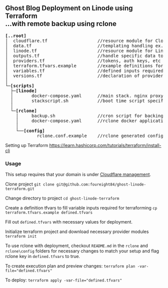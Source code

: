 ## Ghost Blog Deployment on Linode using Terraform<br/>...with remote backup using rclone


<pre>
<b>[..root]</b>
│  cloudflare.tf                   //resource module for CloudFlare rules
│  data.tf                         //templating handling ex. docker-compose.yaml, scripts, etc...
│  linode.tf                       //resource module for Linode instance setup
│  outputs.tf                      //handle specific data to display after terraforming
│  providers.tf                    //tokens, auth keys, etc required by service providers
│  terraform.tfvars.example        //example definitions for inputs required for terraforming
│  variables.tf                    //defined inputs required for terraforming
│  versions.tf                     //declaration of providers and versions to use
│
└─<b>[scripts]</b>
  ├─<b>[linode]</b>
  │       docker-compose.yaml      //main stack. nginx proxy, letsencrypt, ghost
  │       stackscript.sh           //boot time script specific to Linode to setup env
  │
  └─<b>[rclone]</b>
    │     backup.sh                //cron script for backing up ghost blog directory
    │     docker-compose.yaml      //rclone docker application
    │
    └──<b>[config]</b>
            rclone.conf.example    //rclone generated configuration for cloud storage
</pre>

Setting up Terraform
https://learn.hashicorp.com/tutorials/terraform/install-cli

### Usage

This setup requires that your domain is under [Cloudflare management]( https://support.cloudflare.com/hc/en-us/articles/205195708-Changing-your-domain-nameservers-to-Cloudflare).

Clone project
`git clone git@github.com:foureight84/ghost-linode-terraform.git`

Change directory to project
`cd ghost-linode-terraform`

Create a definition tfvars to fill variable inputs required for terraforming
`
cp terraform.tfvars.example defined.tfvars
`

Fill out `defined.tfvars` with necessary values for deployment.


Initialize terraform project and download necessary provider modules
`
terraform init
`

To use rclone with deployment, checkout `README.md` in the `rclone` and `rclone\config` folders for necessary changes to match your setup and flag rclone key in `defined.tfvars` to true.

To create execution plan and preview changes:
`
terraform plan -var-file="defined.tfvars"
`

To deploy:
`
terraform apply -var-file="defined.tfvars"
`